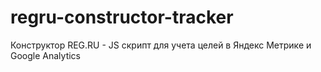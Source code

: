 # regru-constructor-tracker
Конструктор REG.RU - JS скрипт для учета целей в Яндекс Метрике и Google Analytics
